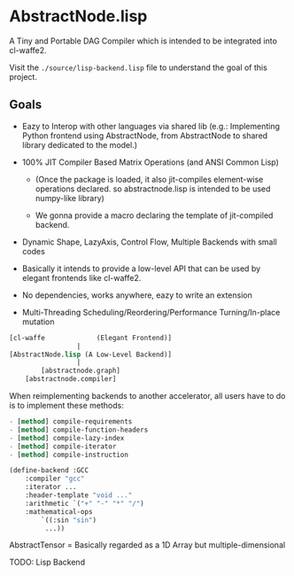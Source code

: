 
# AbstractNode.lisp

A Tiny and Portable DAG Compiler which is intended to be integrated into cl-waffe2.

Visit the `./source/lisp-backend.lisp` file to understand the goal of this project.

## Goals

- Eazy to Interop with other languages via shared lib (e.g.: Implementing Python frontend using AbstractNode, from AbstractNode to shared library dedicated to the model.)

- 100% JIT Compiler Based Matrix Operations (and ANSI Common Lisp)

    - (Once the package is loaded, it also jit-compiles element-wise operations declared. so abstractnode.lisp is intended to be used numpy-like library)

    - We gonna provide a macro declaring the template of jit-compiled backend.

- Dynamic Shape, LazyAxis, Control Flow, Multiple Backends with small codes

- Basically it intends to provide a low-level API that can be used by elegant frontends like cl-waffe2.

- No dependencies, works anywhere, eazy to write an extension

- Multi-Threading Scheduling/Reordering/Performance Turning/In-place mutation

```lisp
[cl-waffe             (Elegant Frontend)]
                 |
[AbstractNode.lisp (A Low-Level Backend)]
                 |
        [abstractnode.graph]
	[abstractnode.compiler]
```

When reimplementing backends to another accelerator, all users have to do is to implement these methods:

```lisp
- [method] compile-requirements
- [method] compile-function-headers
- [method] compile-lazy-index
- [method] compile-iterator
- [method] compile-instruction
```

```lisp
(define-backend :GCC
    :compiler "gcc"
    :iterator ...
    :header-template "void ..."
    :arithmetic `("+" "-" "*" "/")
    :mathematical-ops
        `((:sin "sin")
         ...))
```

AbstractTensor = Basically regarded as a 1D Array but multiple-dimensional

TODO: Lisp Backend

